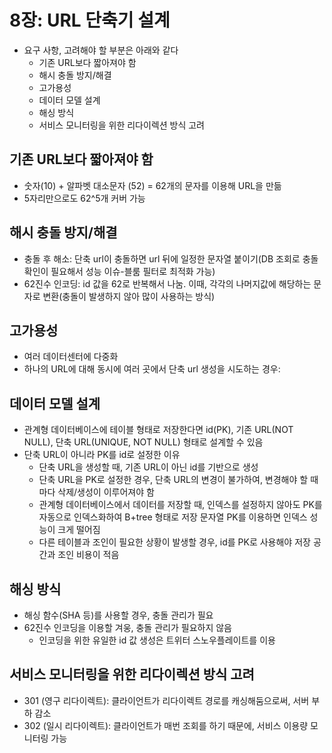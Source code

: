 # 8장: URL 단축기 설계

* 요구 사항, 고려해야 할 부분은 아래와 같다
    * 기존 URL보다 짧아져야 함
    * 해시 충돌 방지/해결
    * 고가용성
    * 데이터 모델 설계
    * 해싱 방식
    * 서비스 모니터링을 위한 리다이렉션 방식 고려

## 기존 URL보다 짧아져야 함
* 숫자(10) + 알파벳 대소문자 (52) = 62개의 문자를 이용해 URL을 만듦
* 5자리만으로도 62^5개 커버 가능

## 해시 충돌 방지/해결
* 충돌 후 해소: 단축 url이 충돌하면 url 뒤에 일정한 문자열 붙이기(DB 조회로 충돌 확인이 필요해서 성능 이슈-블룸 필터로 최적화 가능)
* 62진수 인코딩: id 값을 62로 반복해서 나눔. 이때, 각각의 나머지값에 해당하는 문자로 변환(충돌이 발생하지 않아 많이 사용하는 방식)

## 고가용성
* 여러 데이터센터에 다중화
* 하나의 URL에 대해 동시에 여러 곳에서 단축 url 생성을 시도하는 경우: 

## 데이터 모델 설계
* 관계형 데이터베이스에 테이블 형태로 저장한다면 id(PK), 기존 URL(NOT NULL), 단축 URL(UNIQUE, NOT NULL) 형태로 설계할 수 있음
* 단축 URL이 아니라 PK를 id로 설정한 이유
    * 단축 URL을 생성할 때, 기존 URL이 아닌 id를 기반으로 생성
    * 단축 URL을 PK로 설정한 경우, 단축 URL의 변경이 불가하여, 변경해야 할 때마다 삭제/생성이 이루어져야 함
    * 관계형 데이터베이스에서 데이터를 저장할 때, 인덱스를 설정하지 않아도 PK를 자동으로 인덱스화하여 B+tree 형태로 저장
    문자열 PK를 이용하면 인덱스 성능이 크게 떨어짐
    * 다른 테이블과 조인이 필요한 상황이 발생할 경우, id를 PK로 사용해야 저장 공간과 조인 비용이 적음

## 해싱 방식
* 해싱 함수(SHA 등)를 사용할 경우, 충돌 관리가 필요
* 62진수 인코딩을 이용할 겨웅, 충돌 관리가 필요하지 않음
    * 인코딩을 위한 유일한 id 값 생성은 트위터 스노우플레이트를 이용

## 서비스 모니터링을 위한 리다이렉션 방식 고려
* 301 (영구 리다이렉트): 클라이언트가 리다이렉트 경로를 캐싱해둠으로써, 서버 부하 감소
* 302 (일시 리다이렉트): 클라이언트가 매번 조회를 하기 때문에, 서비스 이용량 모니터링 가능